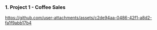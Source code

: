 ### 1. Project 1 - Coffee Sales
https://github.com/user-attachments/assets/c2de94aa-0486-42f1-a8d2-fa1f9abb17b4

### 
